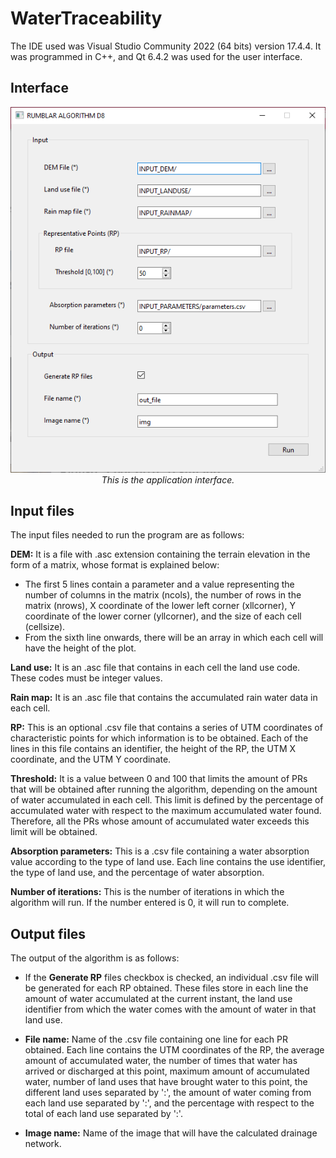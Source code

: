 # WaterTraceability

The IDE used was Visual Studio Community 2022 (64 bits) version 17.4.4. It was programmed in C++, and Qt 6.4.2 was used for the user interface.

## Interface

<p align="center">
    <img src="image1.png" width=800 /></br>
    <em>This is the application interface.</em>
</p>


## Input files 

The input files needed to run the program are as follows:

 **DEM:** It is a file with .asc extension containing the terrain elevation in the form of a matrix, whose format is explained below:
- The first 5 lines contain a parameter and a value representing the number of columns in the matrix (ncols), the number of rows in the matrix (nrows), X coordinate of the lower left corner (xllcorner), Y coordinate of the lower corner (yllcorner), and the size of each cell (cellsize).
- From the sixth line onwards, there will be an array in which each cell will have the height of the plot.

**Land use:** It is an .asc file that contains in each cell the land use code. These codes must be integer values.

**Rain map:** It is an .asc file that contains the accumulated rain water data in each cell.

**RP:** This is an optional .csv file that contains a series of UTM coordinates of characteristic points for which information is to be obtained. Each of the lines in this file contains an identifier, the height of the RP, the UTM X coordinate, and the UTM Y coordinate.

**Threshold:** It is a value between 0 and 100 that limits the amount of PRs that will be obtained after running the algorithm, depending on the amount of water accumulated in each cell. This limit is defined by the percentage of accumulated water with respect to the maximum accumulated water found. Therefore, all the PRs whose amount of accumulated water exceeds this limit will be obtained.

**Absorption parameters:** This is a .csv file containing a water absorption value according to the type of land use. Each line contains the use identifier, the type of land use, and the percentage of water absorption.

**Number of iterations:** This is the number of iterations in which the algorithm will run. If the number entered is 0, it will run to complete.

## Output files 

The output of the algorithm is as follows:

- If the **Generate RP** files checkbox is checked, an individual .csv file will be generated for each RP obtained. These files store in each line the amount of water accumulated at the current instant, the land use identifier from which the water comes with the amount of water in that land use.

- **File name:** Name of the .csv file containing one line for each PR obtained. Each line contains the UTM coordinates of the RP, the average amount of accumulated water, the number of times that water has arrived or discharged at this point, maximum amount of accumulated water, number of land uses that have brought water to this point, the different land uses separated by ':', the amount of water coming from each land use separated by ':', and the percentage with respect to the total of each land use separated by ':'.

- **Image name:** Name of the image that will have the calculated drainage network.

